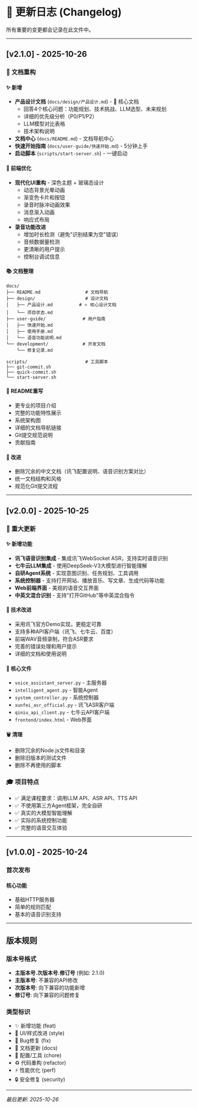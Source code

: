 # 📝 更新日志 (Changelog)

所有重要的变更都会记录在此文件中。

---

## [v2.1.0] - 2025-10-26

### 📁 文档重构

#### ✨ 新增
- **产品设计文档** (`docs/design/产品设计.md`) - 🌟 核心文档
  - 回答4个核心问题：功能规划、技术挑战、LLM选型、未来规划
  - 详细的优先级分析（P0/P1/P2）
  - LLM模型对比表格
  - 技术架构说明
- **文档中心** (`docs/README.md`) - 文档导航中心
- **快速开始指南** (`docs/user-guide/快速开始.md`) - 5分钟上手
- **启动脚本** (`scripts/start-server.sh`) - 一键启动

#### 🎨 前端优化
- **现代化UI重构** - 深色主题 + 玻璃态设计
  - 动态背景光晕动画
  - 渐变色卡片和按钮
  - 录音时脉冲动画效果
  - 消息渐入动画
  - 响应式布局
- **录音功能改进**
  - 增加时长检测（避免"识别结果为空"错误）
  - 音频数据量检测
  - 更清晰的用户提示
  - 控制台调试信息

#### 📚 文档整理
```
docs/
├── README.md                 # 文档导航
├── design/                   # 设计文档
│   ├── 产品设计.md          # ⭐ 核心设计文档
│   └── 项目状态.md
├── user-guide/              # 用户指南
│   ├── 快速开始.md
│   ├── 使用手册.md
│   └── 语音功能说明.md
└── development/             # 开发文档
    └── 修复记录.md

scripts/                      # 工具脚本
├── git-commit.sh
├── quick-commit.sh
└── start-server.sh
```

#### 📝 README重写
- 更专业的项目介绍
- 完整的功能特性展示
- 系统架构图
- 详细的文档导航链接
- Git提交规范说明
- 贡献指南

#### 🔧 改进
- 删除冗余的中文文档（讯飞配置说明、语音识别方案对比）
- 统一文档结构和风格
- 规范化Git提交流程

---

## [v2.0.0] - 2025-10-25

### 🎉 重大更新

#### ✨ 新增功能
- **讯飞语音识别集成** - 集成讯飞WebSocket ASR，支持实时语音识别
- **七牛云LLM集成** - 使用DeepSeek-V3大模型进行智能理解
- **自研Agent系统** - 实现意图识别、任务规划、工具调用
- **系统控制器** - 支持打开网站、播放音乐、写文章、生成代码等功能
- **Web前端界面** - 美观的语音交互界面
- **中英文混合识别** - 支持"打开GitHub"等中英混合指令

#### 🔧 技术改进
- 采用讯飞官方Demo实现，更稳定可靠
- 支持多种API客户端（讯飞、七牛云、百度）
- 前端WAV音频录制，符合ASR要求
- 完善的错误处理和用户提示
- 详细的文档和使用说明

#### 📝 核心文件
- `voice_assistant_server.py` - 主服务器
- `intelligent_agent.py` - 智能Agent
- `system_controller.py` - 系统控制器
- `xunfei_asr_official.py` - 讯飞ASR客户端
- `qiniu_api_client.py` - 七牛云API客户端
- `frontend/index.html` - Web界面

#### 🗑️ 清理
- 删除冗余的Node.js文件和目录
- 删除旧版本的测试文件
- 删除不再使用的脚本

### 🎓 项目特点
- ✅ 满足课程要求：调用LLM API、ASR API、TTS API
- ✅ 不使用第三方Agent框架，完全自研
- ✅ 真实的大模型智能理解
- ✅ 实际的系统控制功能
- ✅ 完整的语音交互体验

---

## [v1.0.0] - 2025-10-24

### 首次发布

#### 核心功能
- 基础HTTP服务器
- 简单的规则匹配
- 基本的语音识别支持

---

## 版本规则

### 版本号格式
- **主版本号.次版本号.修订号** (例如: 2.1.0)
- **主版本号**: 不兼容的API修改
- **次版本号**: 向下兼容的功能新增
- **修订号**: 向下兼容的问题修复

### 类型标识
- ✨ 新增功能 (feat)
- 🎨 UI/样式改进 (style)
- 🐛 Bug修复 (fix)
- 📝 文档更新 (docs)
- 🔧 配置/工具 (chore)
- ♻️ 代码重构 (refactor)
- ⚡ 性能优化 (perf)
- 🔒 安全修复 (security)

---

*最后更新: 2025-10-26*
